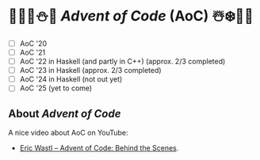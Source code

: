 # 🦌🎅🏻⛄🎁 *Advent of Code* (AoC) ☃️❄️🤶🎄
- [ ] AoC '20
- [ ] AoC '21
- [ ] AoC '22 in Haskell (and partly in C++) (approx. 2/3 completed)
- [ ] AoC '23 in Haskell (approx. 2/3 completed)
- [ ] AoC '24 in Haskell (not out yet)
- [ ] AoC '25 (yet to come)

## About *Advent of Code*
A nice video about AoC on YouTube:
- [Eric Wastl – Advent of Code: Behind the Scenes](https://www.youtube.com/watch?v=_oNOTknRTSU).
